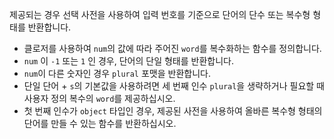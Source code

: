 제공되는 경우 선택 사전을 사용하여 입력 번호를 기준으로 단어의 단수 또는 복수형 형태를 반환합니다.

- 클로저를 사용하여 `num`의 값에 따라 주어진 `word`를 복수화하는 함수를 정의합니다.
- `num` 이 `-1` 또는 `1` 인 경우, 단어의 단일 형태를 반환합니다.
- `num`이 다른 숫자인 경우 `plural` 포맷을 반환합니다.
- 단일 단어 + `s`의 기본값을 사용하려면 세 번째 인수 `plural`을 생략하거나 필요할 때 사용자 정의 복수의 `word`를 제공하십시오.
- 첫 번째 인수가 `object` 타입인 경우, 제공된 사전을 사용하여 올바른 복수형 형태의 단어를 만들 수 있는 함수를 반환하십시오.
